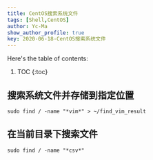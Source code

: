 ```yaml
---
title: CentOS搜索系统文件
tags: [Shell,CentOS]
author: Yc-Ma
show_author_profile: true
key: 2020-06-18-CentOS搜索系统文件
---
```


Here's the table of contents:
1. TOC
{:toc}

## 搜索系统文件并存储到指定位置
```
sudo find / -name "*vim*" > ~/find_vim_result
```

## 在当前目录下搜索文件
```
sudo find / -name "*csv*"
```

